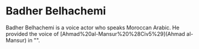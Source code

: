 # Badher Belhachemi

Badher Belhachemi is a voice actor who speaks Moroccan Arabic. He provided the voice of [Ahmad%20al-Mansur%20%28Civ5%29](Ahmad al-Mansur) in "".